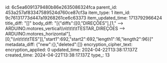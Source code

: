 id: 6c5ea6091379480b86e2635086324fca
parent_id: 453a257af83347589524d760ce87cf3a
item_type: 1
item_id: 9c76131773d447a19268261ce6c63373
item_updated_time: 1713792966424
title_diff: "[]"
body_diff: "[{\"diffs\":[[0,\"DIREÇÕES\"],[1,\" --> ARDUINO.motores_vertical\\\n\\t\\t\\t\\tTESTAR_DIREÇÕES --> ARDUINO.motores_horizontal\"],[0,\"\\\n\\t\\t\\t\\tTES\"]],\"start1\":692,\"start2\":692,\"length1\":16,\"length2\":96}]"
metadata_diff: {"new":{},"deleted":[]}
encryption_cipher_text: 
encryption_applied: 0
updated_time: 2024-04-22T13:38:17.137Z
created_time: 2024-04-22T13:38:17.137Z
type_: 13